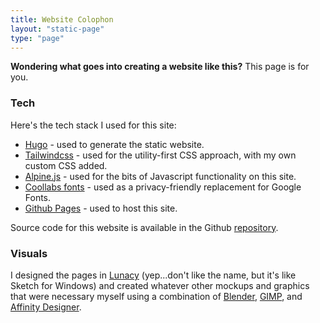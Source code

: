 ```yaml
---
title: Website Colophon
layout: "static-page"
type: "page"
---
```


**Wondering what goes into creating a website like this?** This page is for you.

### Tech

Here's the tech stack I used for this site:

- [Hugo](https://gohugo.io) - used to generate the static website.
- [Tailwindcss](https://tailwindcss.com/) - used for the utility-first CSS approach, with my own custom CSS added.
- [Alpine.js](https://alpinejs.dev/) - used for the bits of Javascript functionality on this site.
- [Coollabs fonts](https://fonts.coollabs.io/) - used as a privacy-friendly replacement for Google Fonts.
- [Github Pages](https://pages.github.com/) - used to host this site.

Source code for this website is available in the Github [repository](https://github.com/Correct-Syntax/correct-syntax.github.io).

### Visuals

I designed the pages in [Lunacy](https://icons8.com/lunacy) (yep...don't like the name, but it's like Sketch for Windows) and created whatever other mockups and graphics that were necessary myself using a combination of [Blender](https://blender.org), [GIMP](https://gimp.org), and [Affinity Designer](https://affinity.serif.com/en-us/designer/).